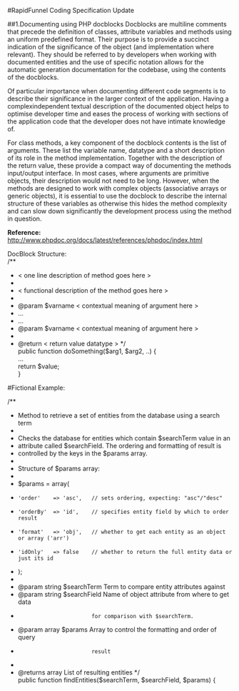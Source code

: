 #RapidFunnel Coding Specification Update

##1.Documenting using PHP doc­blocks 
Doc­blocks are multi­line comments that precede the definition of classes, attribute variables 
and methods using an uniform pre­defined format. Their purpose is to provide a succinct 
indication of the significance of the object (and implementation where relevant). They should be 
referred to by developers when working with documented entities and the use of specific 
notation allows for the automatic generation documentation for the code­base, using the 
contents of the doc­blocks. 
 
Of particular importance when documenting different code segments is to describe their 
significance in the larger context of the application. Having a complex­independent textual 
description of the documented object helps to optimise developer time and eases the process of 
working with sections of the application code that the developer does not have intimate 
knowledge of.  
 
For class methods, a key component of the doc­block contents is the list of arguments. These 
list the variable name, data­type and a short description of its role in the method 
implementation. Together with the description of the return value, these provide a compact way 
of documenting the methods input/output interface. In most cases, where arguments are 
primitive objects, their description would not need to be long. However, when the methods are 
designed to work with complex objects (associative arrays or generic objects), it is essential to 
use the doc­block to describe the internal structure of these variables as otherwise this hides 
the method complexity and can slow down significantly the development process using the 
method in question.  
 
**Reference:**
http://www.phpdoc.org/docs/latest/references/phpdoc/index.html 

Doc­Block Structure:   
/** 
 * <­­ one line description of method goes here ­­> 
 *  
 * <­­ functional description of the method goes here ­­> 
 * 
 * @param <datatype> $varname <­­ contextual meaning of argument here ­­> 
 * ... 
 * ... 
 * @param <datatype> $varname <­­ contextual meaning of argument here ­­> 
 * 
 * @return <­­ return value datatype ­­> 
 */  
public function doSomething($arg1, $arg2, ..) {   
    ...   
    return $value;  
} 

#Fictional Example: 

/** 
 * Method to retrieve a set of entities from the database using a search term  
 *  
 * Checks the database for entities which contain $searchTerm value in an 
 * attribute called $searchField. The ordering and formatting of result is 
 * controlled by the keys in the $params array. 
 *  
 * Structure of $params array: 
 * 
 * $params = array(  
 *     'order'    => 'asc',   // sets ordering, expecting: "asc"/"desc" 
 *     'orderBy'  => 'id',    // specifies entity field by which to order result 
 *     'format'   => 'obj',   // whether to get each entity as an object or array ('arr') 
 *     'idOnly'   => false    // whether to return the full entity data or just its id 
 * ); 
 *  
 * @param string $searchTerm  Term to compare entity attributes against 
 * @param string $searchField Name of object attribute from where to get data  
 *                            for comparison with $searchTerm. 
 * @param array  $params      Array to control the formatting and order of query  
 *                            result 
 * 
 * @returns array List of resulting entities 
 */  
public function findEntities($searchTerm, $searchField, $params) {   

